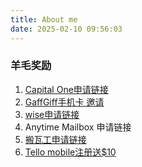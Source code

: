 ```yaml
---
title: About me
date: 2025-02-10 09:56:03
---
```


### 羊毛奖励
1. [Capital One申请链接](https://i.capitalone.com/GmOMulMDp)
2. [GaffGiff手机卡 邀请](https://www.giffgaff.com/orders/affiliate/licer82_1697258365706
   )
3. [wise申请链接](https://wise.com/invite/ihpn/wenchaol11)
4. Anytime Mailbox 申请链接
5. [搬瓦工申请链接](https://bandwagonhost.com/aff.php?aff=46572)
6. [Tello mobile注册送$10](https://tello.com/account/register?_referral=P38J5BG9)
